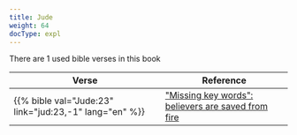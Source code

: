 ```yaml
---
title: Jude
weight: 64
docType: expl
---
```


There are 1 used bible verses in this book

| Verse | Reference |
|-------|-----------|
| {{% bible val="Jude:23" link="jud:23,-1" lang="en" %}} | ["Missing key words": believers are saved from fire](/expl/../expl/topics/others/the-rapture#7612) |
